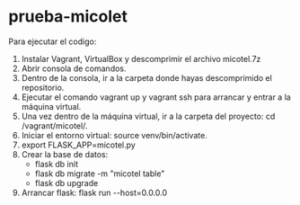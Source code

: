 # prueba-micolet
Para ejecutar el codigo:
1.	Instalar Vagrant, VirtualBox y descomprimir el archivo micotel.7z
1.	Abrir consola de comandos.
2.	Dentro de la consola, ir a la carpeta donde hayas descomprimido el repositorio.
3.	Ejecutar el comando vagrant up y vagrant ssh para arrancar y entrar a la máquina virtual.
4.	Una vez dentro de la máquina virtual, ir a la carpeta del proyecto: cd /vagrant/micotel/.
5.	Iniciar el entorno virtual: source venv/bin/activate.
6.	export FLASK_APP=micotel.py
7.	Crear la base de datos:
    -  flask db init
    -  flask db migrate -m "micotel table"
    -  flask db upgrade
8.	Arrancar flask: flask run --host=0.0.0.0
